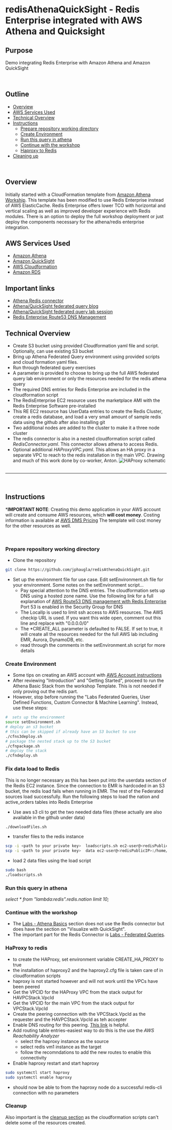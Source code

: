 # redisAthenaQuickSight - Redis Enterprise integrated with AWS Athena and Quicksight

## Purpose

Demo integrating Redis Enterprise with Amazon Athena and Amazon QuickSight


&nbsp;

## Outline

- [Overview](#overview)
- [AWS Services Used](#aws-services-used)
- [Technical Overview](#technical-overview)
- [Instructions](#instructions)
  - [Prepare repository working directory](prepare-repository-working-directory)
  - [Create Environment](#create-environment)
  - [Run this query in athena](#run-this-query-in-athena)
  - [Continue with the workshop](#continue-with-the-workshop)
  - [Haproxy to Redis](#haproxy-to-redis)
- [Cleaning up](#cleaning-up)


&nbsp;

## Overview

Initially started with a CloudFormation template from [Amazon Athena Workship](https://athena-in-action.workshop.aws/40-federatedquery.html).  This template has been modified to use Redis Enterprise instead of AWS ElasticCache.  Redis Enterprise offers lower TCO with horizontal and vertical scaling as well as improved developer experience with Redis modules.  There is an option to deploy the full workshop deployment or just deploy the components necessary for the athena/redis enterprise integration.
## AWS Services Used

* [Amazon Athena ](https://aws.amazon.com/athena/)
* [Amazon QuickSight ](https://aws.amazon.com/quicksight/)
* [AWS Cloudformation](https://aws.amazon.com/cloudformation/)
* [Amazon RDS](https://aws.amazon.com/rds/)

## Important links
* [Athena Redis connector](https://github.com/awslabs/aws-athena-query-federation/tree/master/athena-redis)
* [Athena/QuickSight federated query blog](https://awsfeed.com/whats-new/big-data/accessing-and-visualizing-data-from-multiple-data-sources-with-amazon-athena-and-amazon-quicksight)
* [Athena/QuickSight federated query lab session](https://awsfeed.com/whats-new/big-data/accessing-and-visualizing-data-from-multiple-data-sources-with-amazon-athena-and-amazon-quicksight)
* [Redis Enterprise Route53 DNS Management](https://docs.redis.com/latest/rs/installing-upgrading/configuring/configuring-aws-route53-dns-redis-enterprise/)

## Technical Overview

* Create S3 bucket using provided Cloudformation yaml file and script.   Optionally, can use existing S3 bucket
* Bring up Athena Federated Query environment using provided scripts and cloud formation yaml files.
* Run through federated query exercises
* A parameter is provided to choose to bring up the full AWS federated query lab environment or only the resources needed for the redis athena query
* The required DNS entries for Redis Enterprise are included in the cloudformation script
* The RedisEnterprise EC2 resource uses the marketplace AMI with the Redis Enterprise Software pre-installed
* This RE EC2 resource has UserData entries to create the Redis Cluster, create a redis database, and load a very small amount of sample redis data using the github after also installing git
* Two additional nodes are added to the cluster to make it a three node cluster
* The redis connector is also in a nested cloudformation script called *RedisConnector.yaml*.  This connector allows athena to access Redis.
* Optional additional *HAProxyVPC.yaml*.  This allows an HA proxy in a separate VPC to reach to the redis installation in the main VPC.  Drawing and much of this work done by co-worker, Anton.
![HAProxy schematic](./images/HAProxyschematic.png)
&nbsp;

---

&nbsp;

## Instructions

***IMPORTANT NOTE**: Creating this demo application in your AWS account will create and consume AWS resources, which **will cost money**.  Costing information is available at [AWS DMS Pricing](https://aws.amazon.com/dms/pricing/)   The template will cost money for the other resources as well.

&nbsp;

### Prepare repository working directory
* Clone the repository
```bash
git clone https://github.com/jphaugla/redisAthenaQuickSight.git
```
* Set up the environment file for use case.  Edit setEnvironment.sh file for your environment.  Some notes on the setEnvironment script...
    * Pay special attention to the DNS entries. The cloudformation sets up DNS using a hosted zone name.   Use the following link for a full explanation of [AWS Route53 DNS management with Redis Enterprise](https://docs.redis.com/latest/rs/installing-upgrading/configuring/configuring-aws-route53-dns-redis-enterprise/)  Port 53 is enabled in the Security Group for DNS
    * The LocalIp is used to limit ssh access to AWS resources.  The AWS checkip URL is used.  If you want this wide open, comment out this line and replace with "0.0.0.0/0"
    * The *CREATE_ALL parameter is defaulted to FALSE.  If set to true, it will create all the resources needed for the full AWS lab including EMR, Aurora, DynamoDB, etc.
    * read through the comments in the setEnvironment.sh script for more details
### Create Environment
* Some tips on creating an AWS account with [AWS Account instructions](https://athena-in-action.workshop.aws/20-howtostart/201-self-paced.html)
* After reviewing  "Introduction" and "Getting Started", proceed to run the Athena Basic Stack from the workshop Template.  This is not needed if only proving out the redis part.
* However, stop before running the "Labs Federated Queries, User Defined Functions, Custom Connector & Machine Learning".  Instead, use these steps:
```bash
#  sets up the environment
source setEnvironment.sh
# deploy an s3 bucket
# this can be skipped if already have an S3 bucket to use
./cfns3deploy.sh
# package the nested stack up to the S3 bucket 
./cfnpackage.sh
# deploy the stack
./cfndeploy.sh
```

### Fix data load to Redis
This is no longer necessary as this has been put into the userdata section of the Redis EC2 instance.  Since the connection to EMR is hardcoded in an S3 bucket, the redis load fails when running in EMR.  The rest of the Federated sources load successfully.  Run the following steps to load the nation and active_orders tables into Redis Enterprise
* Use aws s3 cli to get the two needed data files  (these actually are also available in the github under data)
```bash
./downloadFiles.sh
```
* transfer files to the redis instance
```bash
scp -i <path to your private key>  loadscripts.sh ec2-user@<redisPublicIP>:/home/ec2-user
scp -i <path to your private key>  data ec2-user@<redisPublicIP>:/home/ec2-user
```
*  load 2 data files using the load script
```bash
sudo bash
./loadscripts.sh
```

### Run this query in athena
*select * from "lambda:redis".redis.nation limit 10;*

### Continue with the workshop
* The [Labs - Athena Basics](https://athena-in-action.workshop.aws/30-basics.html) section does not use the Redis connector but does have the section on "Visualize with QuickSight".  
* The important part for the Redis Connector is [Labs - Federated Queries](https://athena-in-action.workshop.aws/40-federatedquery.html).  

### HaProxy to redis
* to create the HAProxy, set environment variable CREATE_HA_PROXY to true
* the installation of haproxy2 and the haproxy2.cfg file is taken care of in cloudformation scripts
* haproxy is not started however and will not work until the VPCs have been peered
* Get the VPCID for the HAProxy VPC from the stack output for HAVPCStack.VpcId
* Get the VPCID for the main VPC from the stack output for VPCStack.VpcId
* Create the peering connection with the VPCStack.VpcId as the requester and the HAVPCStack.VpcId as teh accepter
* Enable DNS routing for this peering.  [This link](https://docs.aws.amazon.com/vpc/latest/peering/modify-peering-connections.html) is helpful.
* Add routing table entries-easiest way to do this is the use the *AWS Reachability Analyzer*
    * select the haproxy instance as the source
    * select redis vm1 instance as the target
    * follow the recomndations to add the new routes to enable this connectivity
* Enable haproxy restart and start haproxy
```bash
sudo systemctl start haproxy
sudo systemctl enable haproxy 
```
* should now be able to from the haproxy node do a successful redis-cli connection  with no parameters

### Cleanup

Also important is the [cleanup section](https://athena-in-action.workshop.aws/100-cleanups.html) as the cloudformation scripts can't delete some of the resources created.
